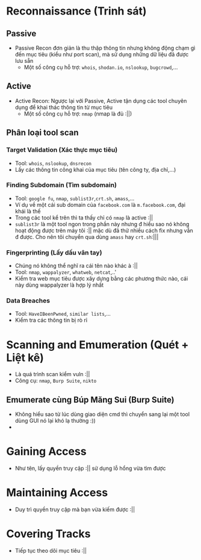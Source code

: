 # Reconnaissance (Trinh sát)
## Passive
- Passive Recon đơn giản là thu thập thông tin nhưng không động chạm gì đến mục tiêu (kiểu như port scan), mà sử dụng những dữ liệu đã được lưu sẵn
  - Một số công cụ hỗ trợ: ```whois```, ```shodan.io```, ```nslookup```, ```bugcrowd```,...
## Active
- Active Recon: Ngược lại với Passive, Active tận dụng các tool chuyên dụng để khai thác thông tin từ mục tiêu
  - Một số công cụ hỗ trợ: ```nmap``` (nmap là đủ :||)
## Phân loại tool scan
### Target Validation (Xác thực mục tiêu)
- Tool: ```whois```, ```nslookup```, ```dnsrecon```
- Lấy các thông tin công khai của mục tiêu (tên công ty, địa chỉ,...)
### Finding Subdomain (Tìm subdomain)
- Tool: ```google fu```, ```nmap```, ```sublist3r```,```crt.sh```, ```amass```,...
- Ví dụ về một cái sub domain của ```facebook.com``` là ```m.facebook.com```, đại khái là thế
- Trong các tool kể trên thì ta thấy chỉ có ```nmap``` là active :||
- ```sublist3r``` là một tool ngon trong phần này nhưng đ hiểu sao nó không hoạt động được trên máy tôi :|| mặc dù đã thử nhiều cách fix nhưng vẫn đ được. Cho nên tôi chuyển qua dùng ```amass``` hay ```crt.sh```:|||
### Fingerprinting (Lấy dấu vân tay)
- Chúng nó không thể nghĩ ra cái tên nào khác à :||
- Tool: ```nmap```, ```wappalyzer```, ```whatweb```, ```netcat```,..'
- Kiểm tra web mục tiêu được xây dựng bằng các phương thức nào, cái này dùng wappalyzer là hợp lý nhất
### Data Breaches
- Tool: ```HaveIBeenPwned```, ```similar lists```,...
- Kiểm tra các thông tin bị rò rỉ
  
# Scanning and Emumeration (Quét + Liệt kê)
- Là quá trình scan kiểm vuln :||
- Công cụ: ```nmap```, ```Burp Suite```, ```nikto```
## Emumerate cùng Búp Măng Sui (Burp Suite)
- Không hiểu sao từ lúc dùng giao diện cmd thì chuyển sang lại một tool dùng GUI nó lại khó lạ thường :))
- 
# Gaining Access
- Như tên, lấy quyền truy cập :|| sử dụng lỗ hổng vừa tìm được

# Maintaining Access 
- Duy trì quyền truy cập mà bạn vừa kiếm được :||

# Covering Tracks
- Tiếp tục theo dõi mục tiêu :||
